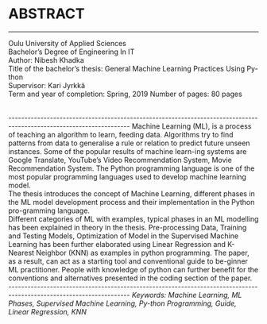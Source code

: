 # ABSTRACT
----------------------------------------------------------------------------------------------------------------
Oulu University of Applied Sciences <br>
Bachelor’s Degree of Engineering In IT <br>
Author: Nibesh Khadka <br>
Title of the bachelor’s thesis: General Machine Learning Practices Using Py-thon<br>
Supervisor: Kari Jyrkkä<br>
Term and year of completion: Spring, 2019 Number of pages: 80 pages<br>

<br>
--------------------------------------------------------------------------------------------------------------------
Machine Learning (ML), is a process of teaching an algorithm to learn, feeding data. Algorithms try to find patterns from data to generalise a rule or relation to predict future unseen instances. Some of the popular results of machine learn-ing systems are Google Translate, YouTube’s Video Recommendation System, Movie Recommendation System. The Python programming language is one of the most popular programming languages used to develop machine learning model.<br>
The thesis introduces the concept of Machine Learning, different phases in the ML model development process and their implementation in the Python pro-gramming language. <br>
Different categories of ML with examples, typical phases in an ML modelling has been explained in theory in the thesis. Pre-processing Data, Training and Testing Models, Optimization of Model in the Supervised Machine Learning has been further elaborated using Linear Regression and K-Nearest Neighbor (KNN) as examples in python programming. 
The paper, as a result, can act as a starting tool and conventional guide to be-ginner ML practitioner. People with knowledge of python can further benefit for the conventions and alternatives presented in the coding section of the paper. 
<br>
--------------------------------------------------------------------------------------------------------------------
<em>Keywords<em>: Machine Learning, ML Phases, Supervised Machine Learning, Py-thon Programming, Guide, Linear Regression, KNN
